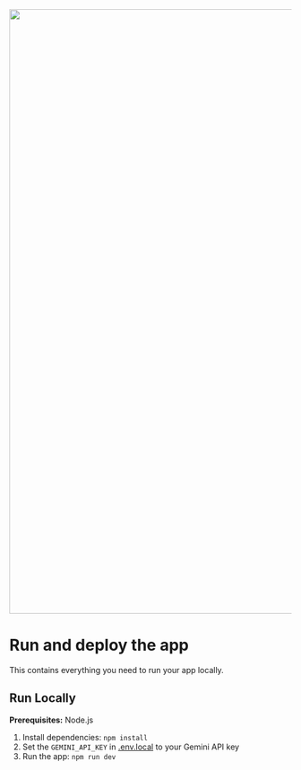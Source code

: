 <div align="center">
<img width="1898" height="1079" alt="Screenshot 2025-09-13 000223" src="https://github.com/user-attachments/assets/c3411155-2c36-4841-9d69-211dcb3059b5" />

</div>

# Run and deploy the app
This contains everything you need to run your app locally.

## Run Locally

**Prerequisites:**  Node.js

1. Install dependencies:
   `npm install`
2. Set the `GEMINI_API_KEY` in [.env.local](.env.local) to your Gemini API key
3. Run the app:
   `npm run dev`
